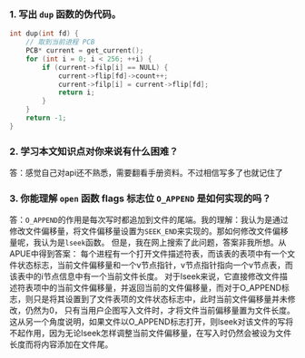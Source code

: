 ### 1. 写出 `dup` 函数的伪代码。

```c
int dup(int fd) {
    // 取到当前进程 PCB
    PCB* current = get_current();
    for (int i = 0; i < 256; ++i) {
        if (current->filp[i] == NULL) {
            current->flip[fd]->count++;
            current->filp[i] = current->flip[fd];
            return i;
        }
    }
    return -1;
}
```

### 2. 学习本文知识点对你来说有什么困难？

答：感觉自己对api还不熟悉，需要翻看手册资料。不过相信写多了也就记住了

### 3. 你能理解 `open` 函数 flags 标志位 `O_APPEND` 是如何实现的吗？

答：`O_APPEND`的作用是每次写时都追加到文件的尾端。我的理解：我认为是通过修改文件偏移量，将文件偏移量设置为`SEEK_END`来实现的。那如何修改文件偏移量呢，我认为是`lseek`函数。
    但是，我在网上搜索了此问题，答案非我所想。从APUE中得到答案：
    每个进程有一个打开文件描述符表，而该表的表项中有一个文件状态标志，当前文件偏移量和一个v节点指针，v节点指针指向一个v节点表，而该表中的i节点信息中有一个当前文件长度。
    对于lseek来说，它直接修改文件描述符表项中的当前文件偏移量，并返回当前的文件偏移量，而对于O_APPEND标志，则只是将其设置到了文件表项的文件状态标志中，此时当前文件偏移量并未修改，仍然为0，
    只有当用户企图写入文件时，才将文件当前偏移量置为文件长度。这从另一个角度说明，如果文件以O_APPEND标志打开，则lseek对该文件的写将不起作用，因为无论lseek怎样调整当前文件偏移量，在写入时仍然会被设为文件长度而将内容添加在文件尾。
